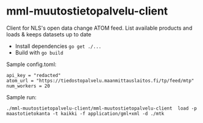 # mml-muutostietopalvelu-client

Client for NLS's open data change ATOM feed. List available products and loads & keeps datasets up to date

- Install dependencies `go get ./...`
- Build with `go build`

Sample config.toml:
```
api_key = "redacted"
atom_url = "https://tiedostopalvelu.maanmittauslaitos.fi/tp/feed/mtp"
num_workers = 20
```

Sample run:

`./mml-muutostietopalvelu-client/mml-muutostietopalvelu-client  load -p maastotietokanta -t kaikki -f application/gml+xml -d ./mtk`
